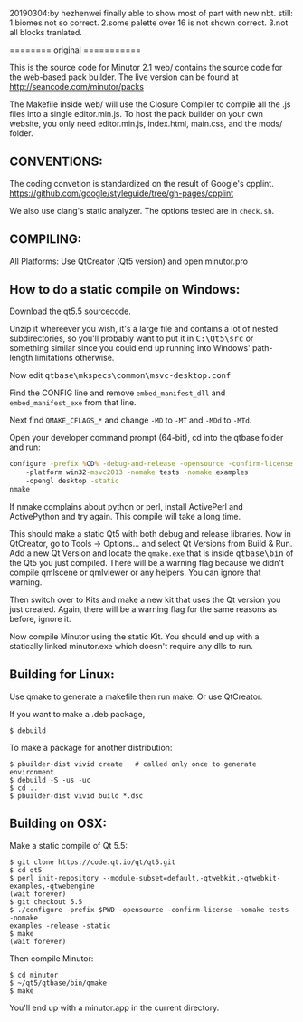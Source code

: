 
20190304:by hezhenwei
finally able to show most of part with new nbt.
still:
1.biomes not so correct.
2.some palette over 16 is not shown correct.
3.not all blocks tranlated.

======== original ===========


This is the source code for Minutor 2.1
web/ contains the source code for the web-based pack builder.  The live version
can be found at http://seancode.com/minutor/packs

The Makefile inside web/ will use the Closure Compiler to compile all the .js files
into a single editor.min.js.  To host the pack builder on your own website, you
only need editor.min.js, index.html, main.css, and the mods/ folder.

CONVENTIONS:
------------

The coding convetion is standardized on the result of Google's cpplint.
https://github.com/google/styleguide/tree/gh-pages/cpplint

We also use clang's static analyzer.  The options tested are in `check.sh`.


COMPILING:
---------

All Platforms:
Use QtCreator (Qt5 version) and open minutor.pro


How to do a static compile on Windows:
-------------------------------------

Download the qt5.5 sourcecode.

Unzip it whereever you wish, it's a large file and contains a lot of nested
subdirectories, so you'll probably want to put it in <samp>C:\Qt5\src</samp> or
something similar since you could end up running into Windows' path-length
limitations otherwise.

Now edit <samp>qtbase\mkspecs\common\msvc-desktop.conf</samp>

Find the CONFIG line and remove `embed_manifest_dll` and `embed_manifest_exe`
from that line.

Next find `QMAKE_CFLAGS_*` and change `-MD` to `-MT` and `-MDd` to `-MTd`.

Open your developer command prompt (64-bit), cd into the qtbase folder and
run:

```bat
configure -prefix %CD% -debug-and-release -opensource -confirm-license
	-platform win32-msvc2013 -nomake tests -nomake examples
	-opengl desktop -static
nmake
```

If nmake complains about python or perl, install ActivePerl and ActivePython and
try again.  This compile will take a long time.

This should make a static Qt5 with both debug and release libraries.  Now in
QtCreator, go to Tools → Options... and select Qt Versions from Build & Run.
Add a new Qt Version and locate the `qmake.exe` that is inside
<samp>qtbase\bin</samp> of the Qt5 you just compiled.
There will be a warning flag because we didn't compile qmlscene or qmlviewer
or any helpers.  You can ignore that warning.

Then switch over to Kits and make a new kit that uses the Qt version you just
created.  Again, there will be a warning flag for the same reasons as before,
ignore it.

Now compile Minutor using the static Kit.  You should end up with a statically
linked minutor.exe which doesn't require any dlls to run.


Building for Linux:
------------------

Use qmake to generate a makefile then run make.  Or use QtCreator.

If you want to make a .deb package,

```console
$ debuild
```

To make a package for another distribution:

```console
$ pbuilder-dist vivid create   # called only once to generate environment
$ debuild -S -us -uc
$ cd ..
$ pbuilder-dist vivid build *.dsc
```


Building on OSX:
----------------

Make a static compile of Qt 5.5:


```console
$ git clone https://code.qt.io/qt/qt5.git
$ cd qt5
$ perl init-repository --module-subset=default,-qtwebkit,-qtwebkit-examples,-qtwebengine
(wait forever)
$ git checkout 5.5
$ ./configure -prefix $PWD -opensource -confirm-license -nomake tests -nomake
examples -release -static
$ make
(wait forever)
```

Then compile Minutor:

```console
$ cd minutor
$ ~/qt5/qtbase/bin/qmake
$ make
```

You'll end up with a minutor.app in the current directory.
